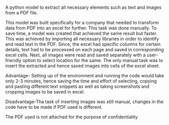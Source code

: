 A python model to extract all necessary elements such as text and images from a PDF file.

This model was built specifically for a company that needed to transform data from PDF into an excel for further. This task was done manually. To save time, a model was created that achieved the same result but faster. This was achieved by importing all necessary libraries in order to identify and read text in the PDF. Since, the excel had specific columns for certain details, text had to be processed on each page and saved in corresponding excel cells. Next, all images were read and saved separately with a user-friendly option to select location for the same. The only manual task was to insert the extracted and hence saved images into cells of the excel sheet.

Advantage- Setting up of the environment and running the code would take only 2-3 minutes, hence saving the time and effort of selecting, copying and pasting different text snippets as well as taking screenshots and cropping images to be saved in excel.

Disadvantage-Tha task of inserting images was still manual, changes in the code have to be made if PDF used is different.


The PDF used is not attached for the purpose of confidentiality

